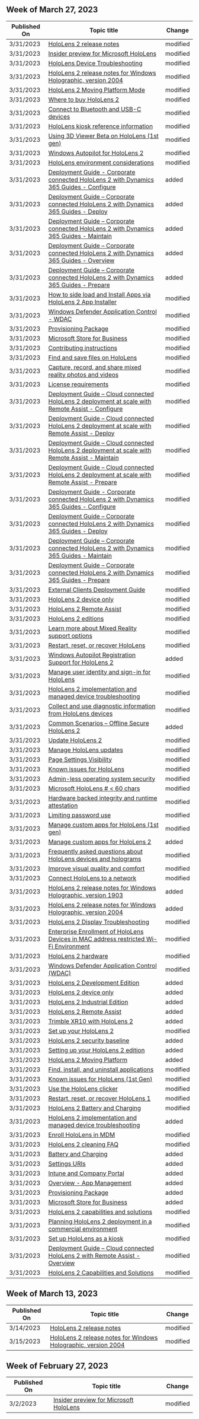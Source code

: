 <!-- This file is generated automatically each week. Changes made to this file will be overwritten.-->



## Week of March 27, 2023


| Published On |Topic title | Change |
|------|------------|--------|
| 3/31/2023 | [HoloLens 2 release notes](/hololens/hololens-release-notes) | modified |
| 3/31/2023 | [Insider preview for Microsoft HoloLens](/hololens/hololens-insider) | modified |
| 3/31/2023 | [HoloLens Device Troubleshooting](/hololens/hololens-troubleshooting) | modified |
| 3/31/2023 | [HoloLens 2 release notes for Windows Holographic, version 2004](/hololens/hololens-release-notes-2004) | modified |
| 3/31/2023 | [HoloLens 2 Moving Platform Mode](/hololens/hololens2-moving-platform) | modified |
| 3/31/2023 | [Where to buy HoloLens 2](/hololens/hololens2-purchase) | modified |
| 3/31/2023 | [Connect to Bluetooth and USB-C devices](/hololens/hololens-connect-devices) | modified |
| 3/31/2023 | [HoloLens kiosk reference information](/hololens/hololens-kiosk-reference) | modified |
| 3/31/2023 | [Using 3D Viewer Beta on HoloLens (1st gen)](/hololens/holographic-3d-viewer-beta) | modified |
| 3/31/2023 | [Windows Autopilot for HoloLens 2](/hololens/hololens2-autopilot) | modified |
| 3/31/2023 | [HoloLens environment considerations](/hololens/hololens-environment-considerations) | modified |
| 3/31/2023 | [Deployment Guide - Corporate connected HoloLens 2 with Dynamics 365 Guides - Configure](/hololens/hololens2-corp-connected-configure) | added |
| 3/31/2023 | [Deployment Guide – Corporate connected HoloLens 2 with Dynamics 365 Guides - Deploy](/hololens/hololens2-corp-connected-deploy) | added |
| 3/31/2023 | [Deployment Guide – Corporate connected HoloLens 2 with Dynamics 365 Guides - Maintain](/hololens/hololens2-corp-connected-maintain) | added |
| 3/31/2023 | [Deployment Guide – Corporate connected HoloLens 2 with Dynamics 365 Guides - Overview](/hololens/hololens2-corp-connected-overview) | added |
| 3/31/2023 | [Deployment Guide – Corporate connected HoloLens 2 with Dynamics 365 Guides - Prepare](/hololens/hololens2-corp-connected-prepare) | added |
| 3/31/2023 | [How to side load and Install Apps via HoloLens 2 App Installer](/hololens/app-deploy-app-installer) | modified |
| 3/31/2023 | [Windows Defender Application Control - WDAC](/hololens/windows-defender-application-control-wdac) | modified |
| 3/31/2023 | [Provisioning Package](/hololens/app-deploy-provisioning-package) | modified |
| 3/31/2023 | [Microsoft Store for Business](/hololens/app-deploy-store-business) | modified |
| 3/31/2023 | [Contributing instructions](/hololens/contributing) | modified |
| 3/31/2023 | [Find and save files on HoloLens](/hololens/holographic-data) | modified |
| 3/31/2023 | [Capture, record, and share mixed reality photos and videos](/hololens/holographic-photos-and-videos) | modified |
| 3/31/2023 | [License requirements](/hololens/hololens-licenses-requirements) | modified |
| 3/31/2023 | [Deployment Guide – Cloud connected HoloLens 2 deployment at scale with Remote Assist - Configure](/hololens/hololens2-cloud-connected-configure) | modified |
| 3/31/2023 | [Deployment Guide – Cloud connected HoloLens 2 deployment at scale with Remote Assist - Deploy](/hololens/hololens2-cloud-connected-deploy) | modified |
| 3/31/2023 | [Deployment Guide – Cloud connected HoloLens 2 deployment at scale with Remote Assist - Maintain](/hololens/hololens2-cloud-connected-maintain) | modified |
| 3/31/2023 | [Deployment Guide – Cloud connected HoloLens 2 deployment at scale with Remote Assist - Prepare](/hololens/hololens2-cloud-connected-prepare) | modified |
| 3/31/2023 | [Deployment Guide - Corporate connected HoloLens 2 with Dynamics 365 Guides - Configure](/hololens/hololens2-corp-connected-configure) | modified |
| 3/31/2023 | [Deployment Guide – Corporate connected HoloLens 2 with Dynamics 365 Guides - Deploy](/hololens/hololens2-corp-connected-deploy) | modified |
| 3/31/2023 | [Deployment Guide – Corporate connected HoloLens 2 with Dynamics 365 Guides - Maintain](/hololens/hololens2-corp-connected-maintain) | modified |
| 3/31/2023 | [Deployment Guide – Corporate connected HoloLens 2 with Dynamics 365 Guides - Prepare](/hololens/hololens2-corp-connected-prepare) | modified |
| 3/31/2023 | [External Clients Deployment Guide](/hololens/hololens2-deployment-guide) | modified |
| 3/31/2023 | [HoloLens 2 device only](/hololens/hololens2-options-device-only) | modified |
| 3/31/2023 | [HoloLens 2 Remote Assist](/hololens/hololens2-options-remote-assist) | modified |
| 3/31/2023 | [HoloLens 2 editions](/hololens/hololens2-options) | modified |
| 3/31/2023 | [Learn more about Mixed Reality support options](/hololens/hololens2-support) | modified |
| 3/31/2023 | [Restart, reset, or recover HoloLens](/hololens/hololens-recovery) | modified |
| 3/31/2023 | [Windows Autopilot Registration Support for HoloLens 2](/hololens/hololens2-autopilot-registration-support) | added |
| 3/31/2023 | [Manage user identity and sign-in for HoloLens](/hololens/hololens-identity) | modified |
| 3/31/2023 | [HoloLens 2 implementation and managed device troubleshooting](/hololens/hololens2-enterprise-troubleshooting) | modified |
| 3/31/2023 | [Collect and use diagnostic information from HoloLens devices](/hololens/hololens-diagnostic-logs) | modified |
| 3/31/2023 | [Common Scenarios – Offline Secure HoloLens 2](/hololens/hololens-common-scenarios-offline-secure) | added |
| 3/31/2023 | [Update HoloLens 2](/hololens/hololens-update-hololens) | modified |
| 3/31/2023 | [Manage HoloLens updates](/hololens/hololens-updates) | modified |
| 3/31/2023 | [Page Settings Visibility](/hololens/settings-uri-list) | modified |
| 3/31/2023 | [Known issues for HoloLens](/hololens/hololens-known-issues) | modified |
| 3/31/2023 | [Admin-less operating system security](/hololens/security-adminless-os) | modified |
| 3/31/2023 | [Microsoft HoloLens # < 60 chars](/hololens/index) | modified |
| 3/31/2023 | [Hardware backed integrity and runtime attestation](/hololens/security-hardware-backed-integrity) | modified |
| 3/31/2023 | [Limiting password use](/hololens/security-limiting-password-use) | modified |
| 3/31/2023 | [Manage custom apps for HoloLens (1st gen)](/hololens/holographic-custom-apps) | modified |
| 3/31/2023 | [Manage custom apps for HoloLens 2](/hololens/hololens2-holographic-custom-apps) | added |
| 3/31/2023 | [Frequently asked questions about HoloLens devices and holograms](/hololens/hololens-faq) | modified |
| 3/31/2023 | [Improve visual quality and comfort](/hololens/hololens-calibration) | modified |
| 3/31/2023 | [Connect HoloLens to a network](/hololens/hololens-network) | modified |
| 3/31/2023 | [HoloLens 2 release notes for Windows Holographic, version 1903](/hololens/hololens-release-notes-1903) | added |
| 3/31/2023 | [HoloLens 2 release notes for Windows Holographic, version 2004](/hololens/hololens-release-notes-2004) | added |
| 3/31/2023 | [HoloLens 2 Display Troubleshooting](/hololens/hololens2-display) | modified |
| 3/31/2023 | [Enterprise Enrollment of HoloLens Devices in MAC address restricted Wi-Fi Environment](/hololens/mac-address-options) | modified |
| 3/31/2023 | [HoloLens 2 hardware](/hololens/hololens2-hardware) | modified |
| 3/31/2023 | [Windows Defender Application Control (WDAC)](/hololens/windows-defender-application-control-wdac) | modified |
| 3/31/2023 | [HoloLens 2 Development Edition](/hololens/hololens2-options-dev-edition) | added |
| 3/31/2023 | [HoloLens 2 device only](/hololens/hololens2-options-device-only) | added |
| 3/31/2023 | [HoloLens 2 Industrial Edition](/hololens/hololens2-options-industrial-edition) | added |
| 3/31/2023 | [HoloLens 2 Remote Assist](/hololens/hololens2-options-remote-assist) | added |
| 3/31/2023 | [Trimble XR10 with HoloLens 2](/hololens/hololens2-options-trimble-xr10-edition) | added |
| 3/31/2023 | [Set up your HoloLens 2](/hololens/hololens2-start) | modified |
| 3/31/2023 | [HoloLens 2 security baseline](/hololens/security-baseline) | added |
| 3/31/2023 | [Setting up your HoloLens 2 edition](/hololens/hololens2-options) | added |
| 3/31/2023 | [HoloLens 2 Moving Platform](/hololens/hololens2-moving-platform) | added |
| 3/31/2023 | [Find, install, and uninstall applications](/hololens/holographic-store-apps) | modified |
| 3/31/2023 | [Known issues for HoloLens (1st Gen)](/hololens/hololens-known-issues) | modified |
| 3/31/2023 | [Use the HoloLens clicker](/hololens/hololens1-clicker) | modified |
| 3/31/2023 | [Restart, reset, or recover HoloLens 1](/hololens/hololens1-recovery) | modified |
| 3/31/2023 | [HoloLens 2 Battery and Charging](/hololens/hololens2-charging) | modified |
| 3/31/2023 | [HoloLens 2 implementation and managed device troubleshooting](/hololens/hololens2-enterprise-troubleshooting) | added |
| 3/31/2023 | [Enroll HoloLens in MDM](/hololens/hololens-enroll-mdm) | modified |
| 3/31/2023 | [HoloLens 2 cleaning FAQ](/hololens/hololens2-maintenance) | modified |
| 3/31/2023 | [Battery and Charging](/hololens/hololens2-charging) | added |
| 3/31/2023 | [Settings URIs](/hololens/settings-uri-list) | added |
| 3/31/2023 | [Intune and Company Portal](/hololens/app-deploy-intune) | added |
| 3/31/2023 | [Overview - App Management](/hololens/app-deploy-overview) | added |
| 3/31/2023 | [Provisioning Package](/hololens/app-deploy-provisioning-package) | added |
| 3/31/2023 | [Microsoft Store for Business](/hololens/app-deploy-store-business) | added |
| 3/31/2023 | [HoloLens 2 capabilities and solutions](/hololens/hololens-commercial-features) | modified |
| 3/31/2023 | [Planning HoloLens 2 deployment in a commercial environment](/hololens/hololens-core-components) | modified |
| 3/31/2023 | [Set up HoloLens as a kiosk](/hololens/hololens-kiosk) | modified |
| 3/31/2023 | [Deployment Guide – Cloud connected HoloLens 2 with Remote Assist - Overview](/hololens/hololens2-cloud-connected-overview) | modified |
| 3/31/2023 | [HoloLens 2 Capabilities and Solutions](/hololens/hololens-commercial-features) | modified |


## Week of March 13, 2023


| Published On |Topic title | Change |
|------|------------|--------|
| 3/14/2023 | [HoloLens 2 release notes](/hololens/hololens-release-notes) | modified |
| 3/15/2023 | [HoloLens 2 release notes for Windows Holographic, version 2004](/hololens/hololens-release-notes-2004) | modified |


## Week of February 27, 2023


| Published On |Topic title | Change |
|------|------------|--------|
| 3/2/2023 | [Insider preview for Microsoft HoloLens](/hololens/hololens-insider) | modified |
